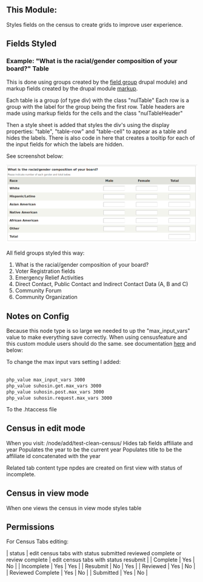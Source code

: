 This Module:
-----------

Styles fields on the census to create grids to improve user experience.

## Fields Styled

### Example: "What is the racial/gender composition of your board?" Table

This is done using groups created by the [field group](https://www.drupal.org/project/field_group) drupal module) and markup fields created by the drupal module [markup](https://www.drupal.org/project/markup).

Each table is a group (of type div) with the class "nulTable"
Each row is a group with the label for the group being the first row.
Table headers are made using markup fields for the cells and the class "nulTableHeader"

Then a style sheet is added that styles the div's using the display properties: "table", "table-row" and "table-cell" to appear as a table and hides the labels. There is also code in here that creates a tooltip for each of the input fields for which the labels are hidden.

See screenshot below:

![Screenshot of board composition table](img/boardCompositionTable.png)


All field groups styled this way:

1. What is the racial/gender composition of your board?
2. Voter Registration fields
3. Emergency Relief Activities
4. Direct Contact, Public Contact and Indirect Contact Data (A, B and C)
5. Community Forum
6. Community Organization

## Notes on Config

Because this node type is so large we needed to up the "max_input_vars" value to make everything save correctly. When using censusfeature and this custom module users should do the same. see documentation [here](https://stackoverflow.com/questions/9973555/setting-max-input-vars-php-ini-directive-using-ini-set) and below:

To change the max input vars setting I added:

```

php_value max_input_vars 3000
php_value suhosin.get.max_vars 3000
php_value suhosin.post.max_vars 3000
php_value suhosin.request.max_vars 3000

```

To the .htaccess file

## Census in edit mode

When you visit: <url>/node/add/test-clean-census/<affiliateId>
Hides tab fields affiliate and year
Populates the year to be the current year
Populates title to be the affiliate id concatenated with the year

Related tab content type npdes are created on first view with status of incomplete.

## Census in view mode

When one views the census in view mode styles table

## Permissions
For Census Tabs editing:

| status            | edit census tabs with status submitted reviewed complete or review complete | edit census tabs with status resubmit |
| Complete          | Yes                                                                         | No                                    |
| Incomplete        | Yes                                                                         | Yes                                   |
| Resubmit          | No                                                                          | Yes                                   |
| Reviewed          | Yes                                                                         | No                                    |
| Reviewed Complete | Yes                                                                         | No                                    |
| Submitted         | Yes                                                                         | No                                    | 

